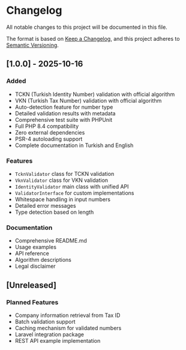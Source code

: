 # Changelog

All notable changes to this project will be documented in this file.

The format is based on [Keep a Changelog](https://keepachangelog.com/en/1.0.0/),
and this project adheres to [Semantic Versioning](https://semver.org/spec/v2.0.0.html).

## [1.0.0] - 2025-10-16

### Added
- TCKN (Turkish Identity Number) validation with official algorithm
- VKN (Turkish Tax Number) validation with official algorithm
- Auto-detection feature for number type
- Detailed validation results with metadata
- Comprehensive test suite with PHPUnit
- Full PHP 8.4 compatibility
- Zero external dependencies
- PSR-4 autoloading support
- Complete documentation in Turkish and English

### Features
- `TcknValidator` class for TCKN validation
- `VknValidator` class for VKN validation
- `IdentityValidator` main class with unified API
- `ValidatorInterface` for custom implementations
- Whitespace handling in input numbers
- Detailed error messages
- Type detection based on length

### Documentation
- Comprehensive README.md
- Usage examples
- API reference
- Algorithm descriptions
- Legal disclaimer

## [Unreleased]

### Planned Features
- Company information retrieval from Tax ID
- Batch validation support
- Caching mechanism for validated numbers
- Laravel integration package
- REST API example implementation
